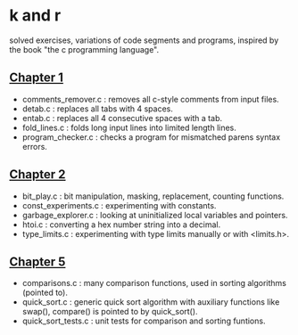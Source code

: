 # k and r
solved exercises, variations of code segments and programs,   inspired by the book "the c programming language".

## [Chapter 1](./chapter_1)
+ comments_remover.c : removes all c-style comments from input files.  
+ detab.c : replaces all tabs with 4 spaces.  
+ entab.c : replaces all 4 consecutive spaces with a tab.  
+ fold_lines.c : folds long input lines into limited length lines.  
+ program_checker.c : checks a program for mismatched parens syntax errors.  



## [Chapter 2](./chapter_2)
+ bit_play.c : bit manipulation, masking, replacement, counting functions.
+ const_experiments.c : experimenting with constants.  
+ garbage_explorer.c : looking at uninitialized local variables and pointers.
+ htoi.c : converting a hex number string into a decimal.
+ type_limits.c : experimenting with type limits manually or with <limits.h>.


## [Chapter 5](./chapter_5)
+ comparisons.c : many comparison functions, used in sorting algorithms (pointed to).
+ quick_sort.c : generic quick sort algorithm with auxiliary functions like swap(), compare() is pointed to by quick_sort().  
+ quick_sort_tests.c : unit tests for comparison and sorting funtions.
